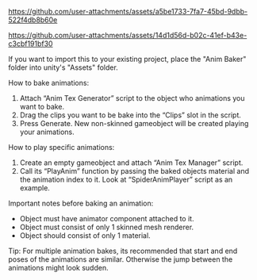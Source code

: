 https://github.com/user-attachments/assets/a5be1733-7fa7-45bd-9dbb-522f4db8b60e

https://github.com/user-attachments/assets/14d1d56d-b02c-41ef-b43e-c3cbf191bf30

If you want to import this to your existing project, place the "Anim Baker" folder into unity's "Assets" folder. 

How to bake animations:
1.	Attach “Anim Tex Generator” script to the object who animations you want to bake.
2.	Drag the clips you want to be bake into the “Clips” slot in the script.
3.	Press Generate.
New non-skinned gameobject will be created playing your animations.

How to play specific animations:
1.	Create an empty gameobject and attach “Anim Tex Manager” script.
2.	Call its “PlayAnim” function by passing the baked objects material and the animation index to it. Look at “SpiderAnimPlayer” script as an example.

Important notes before baking an animation:
-	Object must have animator component attached to it.
-	Object must consist of only 1 skinned mesh renderer.
-	Object should consist of only 1 material. 

Tip: For multiple animation bakes, its recommended that start and end poses of the animations are similar. Otherwise the jump between the animations might look sudden.
